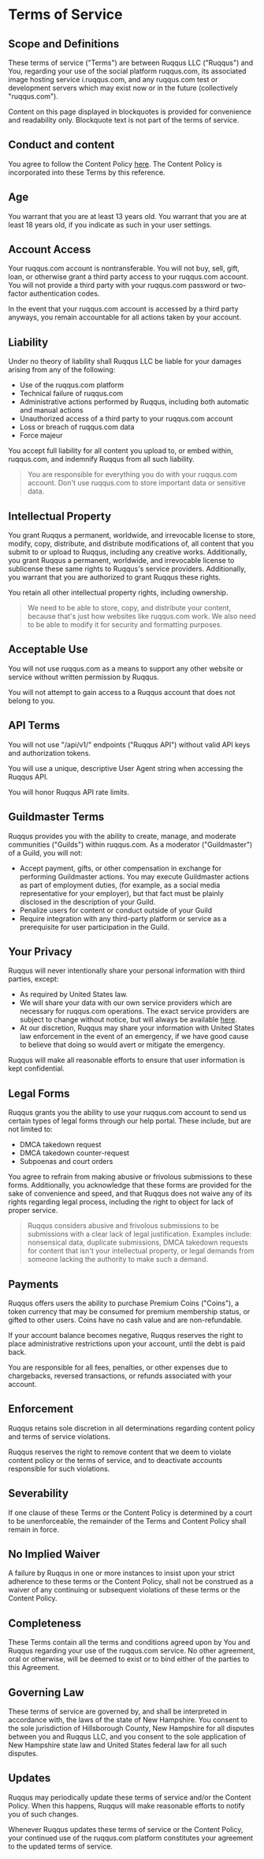Terms of Service
================

Scope and Definitions
---------------------

These terms of service ("Terms") are between Ruqqus LLC ("Ruqqus") and You, regarding your use of the social platform ruqqus.com, its associated image hosting service i.ruqqus.com, and any ruqqus.com test or development servers which may exist now or in the future (collectively "ruqqus.com").

Content on this page displayed in blockquotes is provided for convenience and readability only. Blockquote text is not part of the terms of service.

Conduct and content
-------------------

You agree to follow the Content Policy [here](https://ruqqus.com/help/rules). The Content Policy is incorporated into these Terms by this reference.

Age
---

You warrant that you are at least 13 years old. You warrant that you are at least 18 years old, if you indicate as such in your user settings.

Account Access
--------------

Your ruqqus.com account is nontransferable. You will not buy, sell, gift, loan, or otherwise grant a third party access to your ruqqus.com account. You will not provide a third party with your ruqqus.com password or two-factor authentication codes.

In the event that your ruqqus.com account is accessed by a third party anyways, you remain accountable for all actions taken by your account.

Liability
---------

Under no theory of liability shall Ruqqus LLC be liable for your damages arising from any of the following:

*   Use of the ruqqus.com platform
*   Technical failure of ruqqus.com
*   Administrative actions performed by Ruqqus, including both automatic and manual actions
*   Unauthorized access of a third party to your ruqqus.com account
*   Loss or breach of ruqqus.com data
*   Force majeur

You accept full liability for all content you upload to, or embed within, ruqqus.com, and indemnify Ruqqus from all such liability.

> You are responsible for everything you do with your ruqqus.com account. Don't use ruqqus.com to store important data or sensitive data.

Intellectual Property
---------------------

You grant Ruqqus a permanent, worldwide, and irrevocable license to store, modify, copy, distribute, and distribute modifications of, all content that you submit to or upload to Ruqqus, including any creative works. Additionally, you grant Ruqqus a permanent, worldwide, and irrevocable license to sublicense these same rights to Ruqqus's service providers. Additionally, you warrant that you are authorized to grant Ruqqus these rights.

You retain all other intellectual property rights, including ownership.

> We need to be able to store, copy, and distribute your content, because that's just how websites like ruqqus.com work. We also need to be able to modify it for security and formatting purposes.

Acceptable Use
--------------

You will not use ruqqus.com as a means to support any other website or service without written permission by Ruqqus.

You will not attempt to gain access to a Ruqqus account that does not belong to you.

API Terms
---------

You will not use "/api/v1/" endpoints ("Ruqqus API") without valid API keys and authorization tokens.

You will use a unique, descriptive User Agent string when accessing the Ruqqus API.

You will honor Ruqqus API rate limits.

Guildmaster Terms
-----------------

Ruqqus provides you with the ability to create, manage, and moderate communities ("Guilds") within ruqqus.com. As a moderator ("Guildmaster") of a Guild, you will not:

*   Accept payment, gifts, or other compensation in exchange for performing Guildmaster actions. You may execute Guildmaster actions as part of employment duties, (for example, as a social media representative for your employer), but that fact must be plainly disclosed in the description of your Guild.
*   Penalize users for content or conduct outside of your Guild
*   Require integration with any third-party platform or service as a prerequisite for user participation in the Guild.

Your Privacy
------------

Ruqqus will never intentionally share your personal information with third parties, except:

*   As required by United States law.
*   We will share your data with our own service providers which are necessary for ruqqus.com operations. The exact service providers are subject to change without notice, but will always be available [here](https://ruqqus.com/about/services).
*   At our discretion, Ruqqus may share your information with United States law enforcement in the event of an emergency, if we have good cause to believe that doing so would avert or mitigate the emergency.

Ruqqus will make all reasonable efforts to ensure that user information is kept confidential.

Legal Forms
-----------

Ruqqus grants you the ability to use your ruqqus.com account to send us certain types of legal forms through our help portal. These include, but are not limited to:

*   DMCA takedown request
*   DMCA takedown counter-request
*   Subpoenas and court orders

You agree to refrain from making abusive or frivolous submissions to these forms. Additionally, you acknowledge that these forms are provided for the sake of convenience and speed, and that Ruqqus does not waive any of its rights regarding legal process, including the right to object for lack of proper service.

> Ruqqus considers abusive and frivolous submissions to be submissions with a clear lack of legal justification. Examples include: nonsensical data, duplicate submissions, DMCA takedown requests for content that isn't your intellectual property, or legal demands from someone lacking the authority to make such a demand.

Payments
--------

Ruqqus offers users the ability to purchase Premium Coins ("Coins"), a token currency that may be consumed for premium membership status, or gifted to other users. Coins have no cash value and are non-refundable.

If your account balance becomes negative, Ruqqus reserves the right to place administrative restrictions upon your account, until the debt is paid back.

You are responsible for all fees, penalties, or other expenses due to chargebacks, reversed transactions, or refunds associated with your account.

Enforcement
-----------

Ruqqus retains sole discretion in all determinations regarding content policy and terms of service violations.

Ruqqus reserves the right to remove content that we deem to violate content policy or the terms of service, and to deactivate accounts responsible for such violations.

Severability
------------

If one clause of these Terms or the Content Policy is determined by a court to be unenforceable, the remainder of the Terms and Content Policy shall remain in force.

No Implied Waiver
-----------------

A failure by Ruqqus in one or more instances to insist upon your strict adherence to these terms or the Content Policy, shall not be construed as a waiver of any continuing or subsequent violations of these terms or the Content Policy.

Completeness
------------

These Terms contain all the terms and conditions agreed upon by You and Ruqqus regarding your use of the ruqqus.com service. No other agreement, oral or otherwise, will be deemed to exist or to bind either of the parties to this Agreement.

Governing Law
-------------

These terms of service are governed by, and shall be interpreted in accordance with, the laws of the state of New Hampshire. You consent to the sole jurisdiction of Hillsborough County, New Hampshire for all disputes between you and Ruqqus LLC, and you consent to the sole application of New Hampshire state law and United States federal law for all such disputes.

Updates
-------

Ruqqus may periodically update these terms of service and/or the Content Policy. When this happens, Ruqqus will make reasonable efforts to notify you of such changes.

Whenever Ruqqus updates these terms of service or the Content Policy, your continued use of the ruqqus.com platform constitutes your agreement to the updated terms of service.